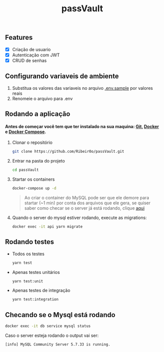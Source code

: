 <h1 align="center">
    passVault
</h1>
<br>

## Features

- [x] Criação de usuario
- [x] Autenticação com JWT
- [x] CRUD de senhas
      <br>

## Configurando variaveis de ambiente

1. Substitua os valores das variaveis no arquivo [.env.sample](.env.sample) por valores reais
1. Renomeie o arquivo para .env

## Rodando a aplicação

#### Antes de começar você tem que ter instalado na sua maquina: [Git](https://git-scm.com), [Docker](https://www.docker.com/) e [Docker Compose](https://docs.docker.com/compose/install/).

1. Clonar o repositório
   ```bash
   git clone https://github.com/Ribeir0o/passVault.git
   ```
1. Entrar na pasta do projeto
   ```bash
   cd passVault
   ```
1. Startar os containers
   ```bash
   docker-compose up -d
   ```
   > Ao criar o container do MySQL pode ser que ele demore para startar (~1 min) por conta dos arquivos que ele gera, se quiser saber como checar se o server já está rodando, clique [aqui](#checando-se-o-mysql-está-rodando)
1. Quando o server do mysql estiver rodando, execute as migrations:

   ```bash
   docker exec -it api yarn migrate
   ```

## Rodando testes

- Todos os testes

  ```bash
  yarn test
  ```

- Apenas testes unitários

  ```bash
  yarn test:unit
  ```

- Apenas testes de integração

  ```bash
  yarn test:integration
  ```

## Checando se o Mysql está rodando

```bash
docker exec -it db service mysql status
```

Caso o server esteja rodando o output vai ser:

```log
[info] MySQL Community Server 5.7.33 is running.
```
